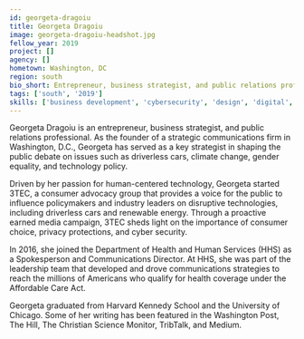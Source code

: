```yaml
---
id: georgeta-dragoiu
title: Georgeta Dragoiu
image: georgeta-dragoiu-headshot.jpg
fellow_year: 2019
project: []
agency: []
hometown: Washington, DC
region: south
bio_short: Entrepreneur, business strategist, and public relations professional, shaping public policy debates through strategic communications and creative stakeholder engagement.
tags: ['south', '2019']
skills: ['business development', 'cybersecurity', 'design', 'digital', 'policy']
---
```


Georgeta Dragoiu is an entrepreneur, business strategist, and public relations professional. As the founder of a strategic communications firm in Washington, D.C., Georgeta has served as a key strategist in shaping the public debate on issues such as driverless cars, climate change, gender equality, and technology policy.

Driven by her passion for human-centered technology, Georgeta started 3TEC, a consumer advocacy group that provides a voice for the public to influence policymakers and industry leaders on disruptive technologies, including driverless cars and renewable energy. Through a proactive earned media campaign, 3TEC sheds light on the importance of consumer choice, privacy protections, and cyber security.

In 2016, she joined the Department of Health and Human Services (HHS) as a Spokesperson and Communications Director. At HHS, she was part of the leadership team that developed and drove communications strategies to reach the millions of Americans who qualify for health coverage under the Affordable Care Act.

Georgeta graduated from Harvard Kennedy School and the University of Chicago. Some of her writing has been featured in the Washington Post, The Hill, The Christian Science Monitor, TribTalk, and Medium.
